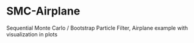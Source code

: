 # SMC-Airplane
Sequential Monte Carlo / Bootstrap Particle Filter, Airplane example with visualization in plots
